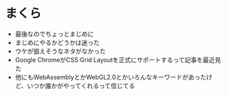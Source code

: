 
# まくら

 - 最後なのでちょっとまじめに
 - まじめにやるかどうかは迷った
 - ウケが狙えそうなネタがなかった
 - Google ChromeがCSS Grid Layoutを正式にサポートするって記事を最近見た
 - 他にもWebAssemblyとかWebGL2.0とかいろんなキーワードがあったけど、いつか誰かがやってくれるって信じてる
